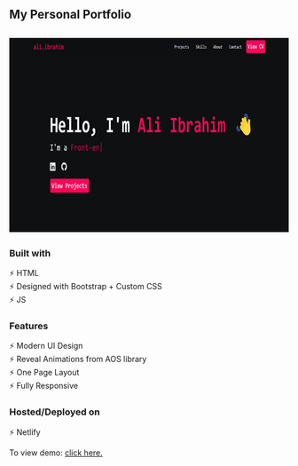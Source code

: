 ## My Personal Portfolio

<h2 align="center">
  <img src="/assets/img/portfolio.webp" alt="" width="600px" height="350px" />
  <br>
</h2>

### Built with

⚡️ HTML\
⚡️ Designed with Bootstrap + Custom CSS\
⚡️ JS

### Features

⚡️ Modern UI Design\
⚡️ Reveal Animations from AOS library\
⚡️ One Page Layout\
⚡️ Fully Responsive

### Hosted/Deployed on

⚡️ Netlify

To view demo: [click here.](https://alibrahim.netlify.app/)
